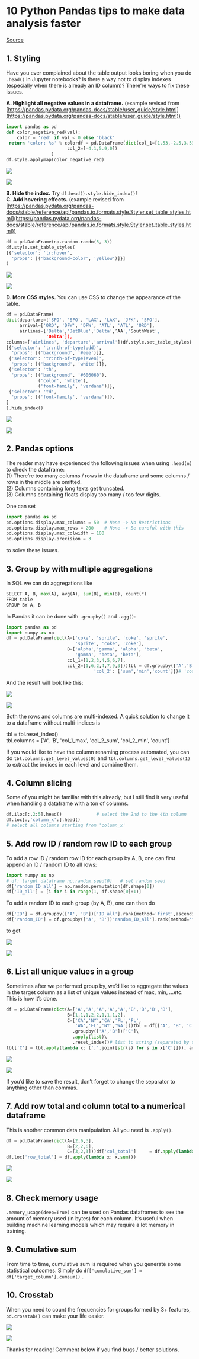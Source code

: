 10 Python Pandas tips to make data analysis faster
===
[Source](https://towardsdatascience.com/10-python-pandas-tricks-to-make-data-analysis-more-enjoyable-cb8f55af8c30)

## 1. Styling

Have you ever complained about the table output looks boring when you do  `.head()`  in Jupyter notebooks? Is there a way not to display indexes (especially when there is already an ID column)? There’re ways to fix these issues.

**A. Highlight all negative values in a dataframe.**  (example revised from  [https://pandas.pydata.org/pandas-docs/stable/user_guide/style.html](https://pandas.pydata.org/pandas-docs/stable/user_guide/style.html))
``` py
import pandas as pd  
def color_negative_red(val):  
    color = 'red' if val < 0 else 'black'  
 return 'color: %s' % colordf = pd.DataFrame(dict(col_1=[1.53,-2.5,3.53],   
                       col_2=[-4.1,5.9,0])  
                 )  
df.style.applymap(color_negative_red)
``` 
![](https://miro.medium.com/max/27/1*5bo6KYcrLL-M94WCAkh0cQ.png?q=20)

![](https://miro.medium.com/max/116/1*5bo6KYcrLL-M94WCAkh0cQ.png)

**B. Hide the index.**  Try  `df.head().style.hide_index()`!  
**C. Add hovering effects.**  (example revised from  [https://pandas.pydata.org/pandas-docs/stable/reference/api/pandas.io.formats.style.Styler.set_table_styles.html](https://pandas.pydata.org/pandas-docs/stable/reference/api/pandas.io.formats.style.Styler.set_table_styles.html))
``` py
df = pd.DataFrame(np.random.randn(5, 3))  
df.style.set_table_styles(  
[{'selector': 'tr:hover',  
  'props': [('background-color', 'yellow')]}]  
)
``` 
![](https://miro.medium.com/max/30/1*QJljhjp-loj8ZChihhK7EA.png?q=20)

![](https://miro.medium.com/max/251/1*QJljhjp-loj8ZChihhK7EA.png)

**D. More CSS styles.** You can use CSS to change the appearance of the table.
``` py
df = pd.DataFrame(  
dict(departure=['SFO', 'SFO', 'LAX', 'LAX', 'JFK', 'SFO'],  
     arrival=['ORD', 'DFW', 'DFW', 'ATL', 'ATL', 'ORD'],  
     airlines=['Delta','JetBlue','Delta',’AA','SouthWest',    
               'Delta']),  
columns=['airlines', 'departure','arrival'])df.style.set_table_styles(  
[{'selector': 'tr:nth-of-type(odd)',  
  'props': [('background', '#eee')]},   
 {'selector': 'tr:nth-of-type(even)',  
  'props': [('background', 'white')]},  
 {'selector': 'th',  
  'props': [('background', '#606060'),   
            ('color', 'white'),  
            ('font-family', 'verdana')]},  
 {'selector': 'td',  
  'props': [('font-family', 'verdana')]},  
]  
).hide_index()
``` 
![](https://miro.medium.com/max/30/1*cCPVfB6_nbh6WT99DMgduA.png?q=20)

![](https://miro.medium.com/max/251/1*cCPVfB6_nbh6WT99DMgduA.png)

## 2. Pandas options

The reader may have experienced the following issues when using  `.head(n)`  to check the dataframe:  
(1) There’re too many columns / rows in the dataframe and some columns / rows in the middle are omitted.  
(2) Columns containing long texts get truncated.  
(3) Columns containing floats display too many / too few digits.

One can set
``` py
import pandas as pd   
pd.options.display.max_columns = 50  # None -> No Restrictions  
pd.options.display.max_rows = 200    # None -> Be careful with this   
pd.options.display.max_colwidth = 100  
pd.options.display.precision = 3
``` 
to solve these issues.

## 3. Group by with multiple aggregations

In SQL we can do aggregations like
``` py
SELECT A, B, max(A), avg(A), sum(B), min(B), count(*)  
FROM table  
GROUP BY A, B
``` 
In Pandas it can be done with  `.groupby()`  and  `.agg()`:
``` py
import pandas as pd  
import numpy as np   
df = pd.DataFrame(dict(A=['coke', 'sprite', 'coke', 'sprite',  
                          'sprite', 'coke', 'coke'],  
                       B=['alpha','gamma', 'alpha', 'beta',  
                          'gamma', 'beta', 'beta'],  
                       col_1=[1,2,3,4,5,6,7],  
                       col_2=[1,6,2,4,7,9,3]))tbl = df.groupby(['A','B']).agg({'col_1': ['max', np.mean],  
                                 'col_2': ['sum','min','count']})# 'count' will always be the count for number of rows in each group.
``` 
And the result will look like this:

![](https://miro.medium.com/max/30/1*KVE7ixZmoTuG42El5SSh7A.png?q=20)

![](https://miro.medium.com/max/326/1*KVE7ixZmoTuG42El5SSh7A.png)

Both the rows and columns are multi-indexed. A quick solution to change it to a dataframe without multi-indices is

tbl = tbl.reset_index()  
tbl.columns = ['A', 'B', 'col_1_max', 'col_2_sum', 'col_2_min', 'count']

If you would like to have the column renaming process automated, you can do  `tbl.columns.get_level_values(0)`  and  `tbl.columns.get_level_values(1)`  to extract the indices in each level and combine them.

## 4. Column slicing

Some of you might be familiar with this already, but I still find it very useful when handling a dataframe with a ton of columns.
``` py
df.iloc[:,2:5].head()             # select the 2nd to the 4th column  
df.loc[:,'column_x':].head()     
# select all columns starting from 'column_x'
``` 
## 5. Add row ID / random row ID to each group

To add a row ID / random row ID for each group by A, B, one can first append an ID / random ID to all rows:
``` py
import numpy as np  
# df: target dataframe np.random.seed(0)   # set random seed  
df['random_ID_all'] = np.random.permutation(df.shape[0])  
df['ID_all'] = [i for i in range(1, df.shape[0]+1)]
``` 
To add a random ID to each group (by A, B), one can then do
``` py
df['ID'] = df.groupby(['A', 'B'])['ID_all'].rank(method='first',ascending=True).astype(int)
df['random_ID'] = df.groupby(['A', 'B'])'random_ID_all'].rank(method='first',ascending=True).astype(int)
``` 
to get

![](https://miro.medium.com/max/30/1*Z1elLpesz3V6ZM-C-v3VHA.png?q=20)

![](https://miro.medium.com/max/331/1*Z1elLpesz3V6ZM-C-v3VHA.png)

## 6. List all unique values in a group

Sometimes after we performed group by, we’d like to aggregate the values in the target column as a list of unique values instead of max, min, …etc. This is how it’s done.
``` py
df = pd.DataFrame(dict(A=['A','A','A','A','A','B','B','B','B'],  
                       B=[1,1,1,2,2,1,1,1,2],  
                       C=['CA','NY','CA','FL','FL',       
                          'WA','FL','NY','WA']))tbl = df[['A', 'B', 'C']].drop_duplicates()\  
                         .groupby(['A','B'])['C']\  
                         .apply(list)\  
                         .reset_index()# list to string (separated by commas)   
tbl['C'] = tbl.apply(lambda x: (','.join([str(s) for s in x['C']])), axis = 1)
``` 
![](https://miro.medium.com/max/27/1*4efJCJxBpjhaYnQ4tTAfoQ.png?q=20)

![](https://miro.medium.com/max/140/1*4efJCJxBpjhaYnQ4tTAfoQ.png)

If you’d like to save the result, don’t forget to change the separator to anything other than commas.

## 7. Add row total and column total to a numerical dataframe

This is another common data manipulation. All you need is  `.apply()`.
``` py
df = pd.DataFrame(dict(A=[2,6,3],  
                       B=[2,2,6],   
                       C=[3,2,3]))df['col_total']     = df.apply(lambda x: x.sum(), axis=1)  
df.loc['row_total'] = df.apply(lambda x: x.sum())
``` 
![](https://miro.medium.com/max/30/1*Y_ZDUlCwPfLdEXBZGXKPnQ.png?q=20)

![](https://miro.medium.com/max/225/1*Y_ZDUlCwPfLdEXBZGXKPnQ.png)

## 8. Check memory usage

`.memory_usage(deep=True)`  can be used on Pandas dataframes to see the amount of memory used (in bytes) for each column. It’s useful when building machine learning models which may require a lot memory in training.

## 9. Cumulative sum

From time to time, cumulative sum is required when you generate some statistical outcomes. Simply do  `df['cumulative_sum'] = df['target_column'].cumsum()`  .

## 10. Crosstab

When you need to count the frequencies for groups formed by 3+ features,  `pd.crosstab()`  can make your life easier.

![](https://miro.medium.com/max/30/1*HudH3sdzlrnempURsvWbwg.png?q=20)

![](https://miro.medium.com/max/750/1*HudH3sdzlrnempURsvWbwg.png)

Thanks for reading! Comment below if you find bugs / better solutions.
<!--stackedit_data:
eyJoaXN0b3J5IjpbMzQ4MDY1NTIyLC0zNTgwOTM5MjksLTE0MD
g0MzYwNTddfQ==
-->